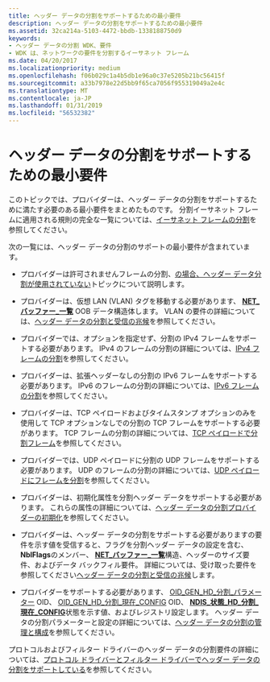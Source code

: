 ```yaml
---
title: ヘッダー データの分割をサポートするための最小要件
description: ヘッダー データの分割をサポートするための最小要件
ms.assetid: 32ca214a-5103-4472-bbdb-1338188750d9
keywords:
- ヘッダー データの分割 WDK、要件
- WDK は、ネットワークの要件を分割するイーサネット フレーム
ms.date: 04/20/2017
ms.localizationpriority: medium
ms.openlocfilehash: f06b029c1a4b5db1e96a0c37e5205b21bc56415f
ms.sourcegitcommit: a33b7978e22d5bb9f65ca7056f955319049a2e4c
ms.translationtype: MT
ms.contentlocale: ja-JP
ms.lasthandoff: 01/31/2019
ms.locfileid: "56532382"
---
```

# <a name="minimum-requirements-for-supporting-header-data-split"></a>ヘッダー データの分割をサポートするための最小要件





このトピックでは、プロバイダーは、ヘッダー データの分割をサポートするために満たす必要のある最小要件をまとめたものです。 分割イーサネット フレームに適用される規則の完全な一覧については、[イーサネット フレームの分割](splitting-ethernet-frames.md)を参照してください。

次の一覧には、ヘッダー データの分割のサポートの最小要件が含まれています。

-   プロバイダーは許可されませんフレームの分割、[の場合、ヘッダー データ分割が使用されていない](cases-where-header-data-split-is-not-used.md)トピックについて説明します。

-   プロバイダーは、仮想 LAN (VLAN) タグを移動する必要があります、 [ **NET\_バッファー\_一覧**](https://msdn.microsoft.com/library/windows/hardware/ff568388) OOB データ構造体します。 VLAN の要件の詳細については、[ヘッダー データの分割と受信の兆候](receive-indications-with-header-data-split.md)を参照してください。

-   プロバイダーでは、オプションを指定せず、分割の IPv4 フレームをサポートする必要があります。 IPv4 のフレームの分割の詳細については、[IPv4 フレームの分割](splitting-ipv4-frames.md)を参照してください。

-   プロバイダーは、拡張ヘッダーなしの分割の IPv6 フレームをサポートする必要があります。 IPv6 のフレームの分割の詳細については、[IPv6 フレームの分割](splitting-ipv6-frames.md)を参照してください。

-   プロバイダーは、TCP ペイロードおよびタイムスタンプ オプションのみを使用して TCP オプションなしでの分割の TCP フレームをサポートする必要があります。 TCP フレームの分割の詳細については、[TCP ペイロードで分割フレーム](splitting-frames-at-the-tcp-payload.md)を参照してください。

-   プロバイダーでは、UDP ペイロードに分割の UDP フレームをサポートする必要があります。 UDP のフレームの分割の詳細については、[UDP ペイロードにフレームを分割](splitting-frames-at-the-udp-payload.md)を参照してください。

-   プロバイダーは、初期化属性を分割ヘッダー データをサポートする必要があります。 これらの属性の詳細については、[ヘッダー データの分割プロバイダーの初期化](initializing-a-header-data-split-provider.md)を参照してください。

-   プロバイダーは、ヘッダー データの分割をサポートする必要がありますの要件を示す値を受信すると、フラグを分割ヘッダー データの設定を含む、 **NblFlags**のメンバー、 [ **NET\_バッファー\_一覧**](https://msdn.microsoft.com/library/windows/hardware/ff568388)構造、ヘッダーのサイズ要件、およびデータ バックフィル要件。 詳細については、受け取った要件を参照してください[ヘッダー データの分割と受信の兆候](receive-indications-with-header-data-split.md)します。

-   プロバイダーをサポートする必要があります、 [OID\_GEN\_HD\_分割\_パラメーター](https://msdn.microsoft.com/library/windows/hardware/ff569587) OID、 [OID\_GEN\_HD\_分割\_現在\_CONFIG](https://msdn.microsoft.com/library/windows/hardware/ff569586) OID、 [ **NDIS\_状態\_HD\_分割\_現在\_CONFIG**](https://msdn.microsoft.com/library/windows/hardware/ff567370)状態を示す値、およびレジストリ設定します。 ヘッダー データの分割パラメーターと設定の詳細については、[ヘッダー データの分割の管理と構成](header-data-split-administration-and-configuration.md)を参照してください。

プロトコルおよびフィルター ドライバーのヘッダー データの分割要件の詳細については、[プロトコル ドライバーとフィルター ドライバーでヘッダー データの分割をサポートしている](supporting-header-data-split-in-protocol-driver-and-filter-drivers.md)を参照してください。

 

 





